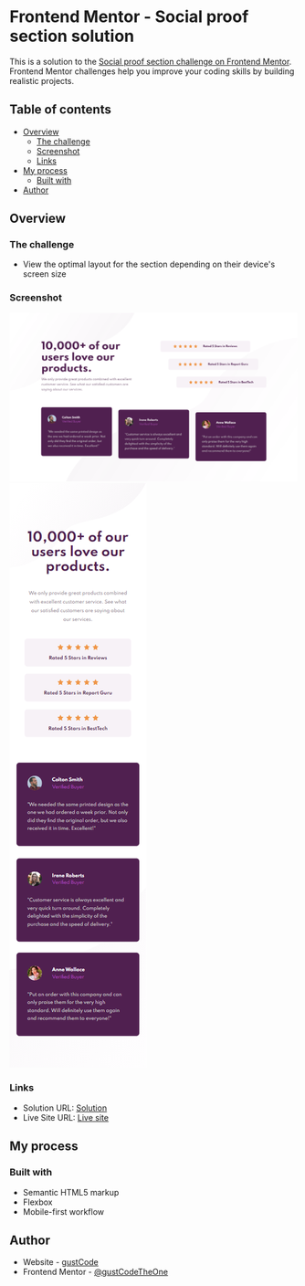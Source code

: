 # Frontend Mentor - Social proof section solution

This is a solution to the [Social proof section challenge on Frontend Mentor](https://www.frontendmentor.io/challenges/social-proof-section-6e0qTv_bA). Frontend Mentor challenges help you improve your coding skills by building realistic projects. 

## Table of contents

- [Overview](#overview)
  - [The challenge](#the-challenge)
  - [Screenshot](#screenshot)
  - [Links](#links)
- [My process](#my-process)
  - [Built with](#built-with)
- [Author](#author)


## Overview

### The challenge

- View the optimal layout for the section depending on their device's screen size

### Screenshot

![](./SocialProofSection-PC-V04.png)
![](./SocialProofSection-Mobile-V04.png)

### Links

- Solution URL: [Solution](https://www.frontendmentor.io/solutions/social-proof-section-make-with-html-css-flexbox-7yXFWq3YS)
- Live Site URL: [Live site](https://gustcodetheone.github.io/socialProofSection/)

## My process

### Built with

- Semantic HTML5 markup
- Flexbox
- Mobile-first workflow

## Author

- Website - [gustCode](https://github.com/gustCodeTheOne)
- Frontend Mentor - [@gustCodeTheOne](https://www.frontendmentor.io/profile/gustCodeTheOne)
